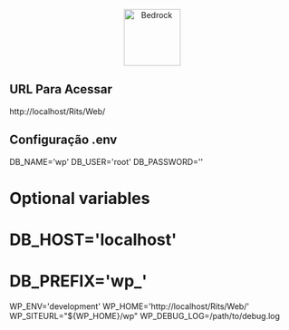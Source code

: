<p align="center">
  <a href="https://roots.io/bedrock/">
    <img alt="Bedrock" src="https://cdn.roots.io/app/uploads/logo-bedrock.svg" height="100">
  </a>
</p>

## URL Para Acessar 
http://localhost/Rits/Web/


## Configuração .env

DB_NAME='wp'
DB_USER='root'
DB_PASSWORD=''

# Optional variables
# DB_HOST='localhost'
# DB_PREFIX='wp_'

WP_ENV='development'
WP_HOME='http://localhost/Rits/Web/'
WP_SITEURL="${WP_HOME}/wp"
WP_DEBUG_LOG=/path/to/debug.log




